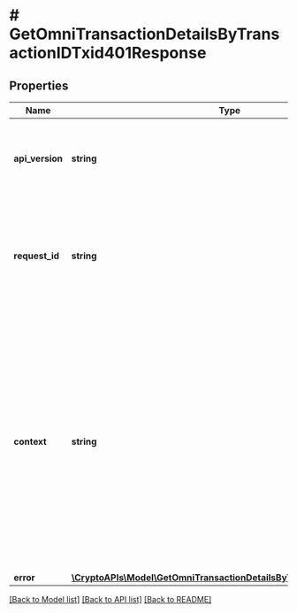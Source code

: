 # # GetOmniTransactionDetailsByTransactionIDTxid401Response

## Properties

Name | Type | Description | Notes
------------ | ------------- | ------------- | -------------
**api_version** | **string** | Specifies the version of the API that incorporates this endpoint. |
**request_id** | **string** | Defines the ID of the request. The &#x60;requestId&#x60; is generated by Crypto APIs and it&#39;s unique for every request. |
**context** | **string** | In batch situations the user can use the context to correlate responses with requests. This property is present regardless of whether the response was successful or returned as an error. &#x60;context&#x60; is specified by the user. | [optional]
**error** | [**\CryptoAPIs\Model\GetOmniTransactionDetailsByTransactionIDTxidE401**](GetOmniTransactionDetailsByTransactionIDTxidE401.md) |  |

[[Back to Model list]](../../README.md#models) [[Back to API list]](../../README.md#endpoints) [[Back to README]](../../README.md)
